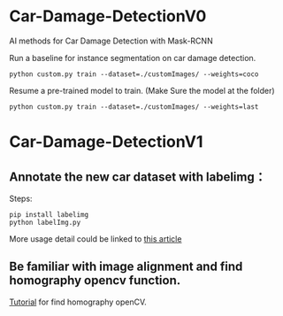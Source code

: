 # Car-Damage-DetectionV0
AI methods for Car Damage Detection with Mask-RCNN

Run a baseline for instance segmentation on car damage detection.

```
python custom.py train --dataset=./customImages/ --weights=coco
```

Resume a pre-trained model to train. (Make Sure the model at the folder)
```
python custom.py train --dataset=./customImages/ --weights=last
```


# Car-Damage-DetectionV1
## Annotate the new car dataset with labelimg：

Steps:

```
pip install labelimg
python labelImg.py
```

More usage detail could be linked to [this article](https://medium.com/deepquestai/object-detection-training-preparing-your-custom-dataset-6248679f0d1d)

## Be familiar with image alignment and find homography opencv function.

[Tutorial](https://www.learnopencv.com/homography-examples-using-opencv-python-c/) for find homography openCV.


